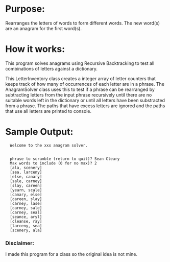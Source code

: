 # Purpose:
Rearranges the letters of words to form different words. The new word(s) are an anagram for the first word(s).

# How it works:
This program solves anagrams using Recursive Backtracking to test all combinations of letters against a dictionary.

This LetterInventory class creates a integer array of letter counters that keeps track of how many of occurrences of each letter are in a phrase. The AnagramSolver class uses this to test if a phrase can be rearranged by subtracting letters from the input phrase recursively until there are no suitable words left in the dictionary or until all letters have been substracted from a phrase. The paths that have excess letters are ignored and the paths that use all letters are printed to console.

# Sample Output:
```
  Welcome to the xxx anagram solver.


  phrase to scramble (return to quit)? Sean Cleary
  Max words to include (0 for no max)? 2
  [ala, scenery]
  [sea, larceny]
  [else, canary]
  [sale, carney]
  [slay, careen]
  [yearn, scale]
  [canary, else]
  [careen, slay]
  [carney, lase]
  [carney, sale]
  [carney, seal]
  [seance, aryl]
  [cleanse, ray]
  [larceny, sea]
  [scenery, ala]
```
### Disclaimer:
I made this program for a class so the original idea is not mine.
